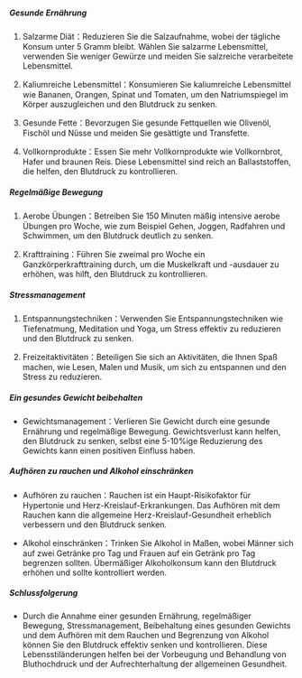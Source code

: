 ##### Gesunde Ernährung
1. Salzarme Diät：Reduzieren Sie die Salzaufnahme, wobei der tägliche Konsum unter 5 Gramm bleibt. Wählen Sie salzarme Lebensmittel, verwenden Sie weniger Gewürze und meiden Sie salzreiche verarbeitete Lebensmittel.

2. Kaliumreiche Lebensmittel：Konsumieren Sie kaliumreiche Lebensmittel wie Bananen, Orangen, Spinat und Tomaten, um den Natriumspiegel im Körper auszugleichen und den Blutdruck zu senken.

3. Gesunde Fette：Bevorzugen Sie gesunde Fettquellen wie Olivenöl, Fischöl und Nüsse und meiden Sie gesättigte und Transfette.

4. Vollkornprodukte：Essen Sie mehr Vollkornprodukte wie Vollkornbrot, Hafer und braunen Reis. Diese Lebensmittel sind reich an Ballaststoffen, die helfen, den Blutdruck zu kontrollieren.

##### Regelmäßige Bewegung
1. Aerobe Übungen：Betreiben Sie 150 Minuten mäßig intensive aerobe Übungen pro Woche, wie zum Beispiel Gehen, Joggen, Radfahren und Schwimmen, um den Blutdruck deutlich zu senken.

2. Krafttraining：Führen Sie zweimal pro Woche ein Ganzkörperkrafttraining durch, um die Muskelkraft und -ausdauer zu erhöhen, was hilft, den Blutdruck zu kontrollieren.

##### Stressmanagement
1. Entspannungstechniken：Verwenden Sie Entspannungstechniken wie Tiefenatmung, Meditation und Yoga, um Stress effektiv zu reduzieren und den Blutdruck zu senken.

1. Freizeitaktivitäten：Beteiligen Sie sich an Aktivitäten, die Ihnen Spaß machen, wie Lesen, Malen und Musik, um sich zu entspannen und den Stress zu reduzieren.

##### Ein gesundes Gewicht beibehalten
* Gewichtsmanagement：Verlieren Sie Gewicht durch eine gesunde Ernährung und regelmäßige Bewegung. Gewichtsverlust kann helfen, den Blutdruck zu senken, selbst eine 5-10%ige Reduzierung des Gewichts kann einen positiven Einfluss haben.

##### Aufhören zu rauchen und Alkohol einschränken
* Aufhören zu rauchen：Rauchen ist ein Haupt-Risikofaktor für Hypertonie und Herz-Kreislauf-Erkrankungen. Das Aufhören mit dem Rauchen kann die allgemeine Herz-Kreislauf-Gesundheit erheblich verbessern und den Blutdruck senken.

* Alkohol einschränken：Trinken Sie Alkohol in Maßen, wobei Männer sich auf zwei Getränke pro Tag und Frauen auf ein Getränk pro Tag begrenzen sollten. Übermäßiger Alkoholkonsum kann den Blutdruck erhöhen und sollte kontrolliert werden.

##### Schlussfolgerung
* Durch die Annahme einer gesunden Ernährung, regelmäßiger Bewegung, Stressmanagement, Beibehaltung eines gesunden Gewichts und dem Aufhören mit dem Rauchen und Begrenzung von Alkohol können Sie den Blutdruck effektiv senken und kontrollieren. Diese Lebensstiländerungen helfen bei der Vorbeugung und Behandlung von Bluthochdruck und der Aufrechterhaltung der allgemeinen Gesundheit.